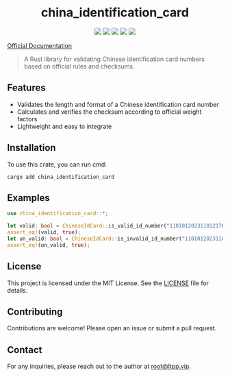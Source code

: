 <center>

# china_identification_card

[![](https://img.shields.io/crates/v/china_identification_card.svg)](https://crates.io/crates/china_identification_card)
[![](https://img.shields.io/crates/d/china_identification_card.svg)](https://img.shields.io/crates/d/china_identification_card.svg)
[![](https://docs.rs/china_identification_card/badge.svg)](https://docs.rs/china_identification_card)
[![](https://github.com/crates-dev/china_identification_card/workflows/Rust/badge.svg)](https://github.com/crates-dev/china_identification_card/actions?query=workflow:Rust)
[![](https://img.shields.io/crates/l/china_identification_card.svg)](./LICENSE)

</center>

[Official Documentation](https://docs.ltpp.vip/CHINA_IDENTIFICATION_CARD/)

> A Rust library for validating Chinese identification card numbers based on official rules and checksums.

## Features

- Validates the length and format of a Chinese identification card number
- Calculates and verifies the checksum according to official weight factors
- Lightweight and easy to integrate

## Installation

To use this crate, you can run cmd:

```shell
cargo add china_identification_card
```

## Examples

```rust
use china_identification_card::*;

let valid: bool = ChineseIdCard::is_valid_id_number("110101202311012176");
assert_eq!(valid, true);
let un_valid: bool = ChineseIdCard::is_invalid_id_number("110101202311012171");
assert_eq!(un_valid, true);
```

## License

This project is licensed under the MIT License. See the [LICENSE](LICENSE) file for details.

## Contributing

Contributions are welcome! Please open an issue or submit a pull request.

## Contact

For any inquiries, please reach out to the author at [root@ltpp.vip](mailto:root@ltpp.vip).
